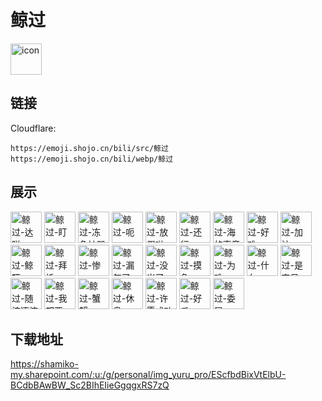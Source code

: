 # 鲸过
<img src="https://emoji.shojo.cn/bili/src/鲸过/icon.png" width="50" height="50" alt="icon">

## 链接
Cloudflare:
```
https://emoji.shojo.cn/bili/src/鲸过
https://emoji.shojo.cn/bili/webp/鲸过
```
## 展示
<img src="https://emoji.shojo.cn/bili/src/鲸过/鲸过-达咩.png" width="50" height="50" alt="鲸过-达咩">
<img src="https://emoji.shojo.cn/bili/src/鲸过/鲸过-盯.png" width="50" height="50" alt="鲸过-盯">
<img src="https://emoji.shojo.cn/bili/src/鲸过/鲸过-冻鱼神器.png" width="50" height="50" alt="鲸过-冻鱼神器">
<img src="https://emoji.shojo.cn/bili/src/鲸过/鲸过-呃.png" width="50" height="50" alt="鲸过-呃">
<img src="https://emoji.shojo.cn/bili/src/鲸过/鲸过-放假啦.png" width="50" height="50" alt="鲸过-放假啦">
<img src="https://emoji.shojo.cn/bili/src/鲸过/鲸过-还行.png" width="50" height="50" alt="鲸过-还行">
<img src="https://emoji.shojo.cn/bili/src/鲸过/鲸过-海的声音.png" width="50" height="50" alt="鲸过-海的声音">
<img src="https://emoji.shojo.cn/bili/src/鲸过/鲸过-好难.png" width="50" height="50" alt="鲸过-好难">
<img src="https://emoji.shojo.cn/bili/src/鲸过/鲸过-加油.png" width="50" height="50" alt="鲸过-加油">
<img src="https://emoji.shojo.cn/bili/src/鲸过/鲸过-鲸吓.png" width="50" height="50" alt="鲸过-鲸吓">
<img src="https://emoji.shojo.cn/bili/src/鲸过/鲸过-拜托.png" width="50" height="50" alt="鲸过-拜托">
<img src="https://emoji.shojo.cn/bili/src/鲸过/鲸过-惨.png" width="50" height="50" alt="鲸过-惨">
<img src="https://emoji.shojo.cn/bili/src/鲸过/鲸过-漏气了.png" width="50" height="50" alt="鲸过-漏气了">
<img src="https://emoji.shojo.cn/bili/src/鲸过/鲸过-没米了.png" width="50" height="50" alt="鲸过-没米了">
<img src="https://emoji.shojo.cn/bili/src/鲸过/鲸过-摸鱼.png" width="50" height="50" alt="鲸过-摸鱼">
<img src="https://emoji.shojo.cn/bili/src/鲸过/鲸过-为难.png" width="50" height="50" alt="鲸过-为难">
<img src="https://emoji.shojo.cn/bili/src/鲸过/鲸过-什么.png" width="50" height="50" alt="鲸过-什么">
<img src="https://emoji.shojo.cn/bili/src/鲸过/鲸过-是宝贝.png" width="50" height="50" alt="鲸过-是宝贝">
<img src="https://emoji.shojo.cn/bili/src/鲸过/鲸过-随波逐流.png" width="50" height="50" alt="鲸过-随波逐流">
<img src="https://emoji.shojo.cn/bili/src/鲸过/鲸过-我都要.png" width="50" height="50" alt="鲸过-我都要">
<img src="https://emoji.shojo.cn/bili/src/鲸过/鲸过-蟹蟹.png" width="50" height="50" alt="鲸过-蟹蟹">
<img src="https://emoji.shojo.cn/bili/src/鲸过/鲸过-休息.png" width="50" height="50" alt="鲸过-休息">
<img src="https://emoji.shojo.cn/bili/src/鲸过/鲸过-许愿成功.png" width="50" height="50" alt="鲸过-许愿成功">
<img src="https://emoji.shojo.cn/bili/src/鲸过/鲸过-好瓜.png" width="50" height="50" alt="鲸过-好瓜">
<img src="https://emoji.shojo.cn/bili/src/鲸过/鲸过-委屈.png" width="50" height="50" alt="鲸过-委屈">

## 下载地址

https://shamiko-my.sharepoint.com/:u:/g/personal/img_yuru_pro/EScfbdBixVtElbU-BCdbBAwBW_Sc2BIhEIieGgqgxRS7zQ